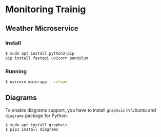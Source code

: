 # Monitoring Trainig

## Weather Microservice

### Install

```bash
$ sudo apt install python3-pip
pip install fastapi uvicorn pendulum
```

### Running

```bash
$ uvicorn main:app --reload
```

## Diagrams

To enable diagrams support, you have to install `graphviz` in Ubuntu and `diagrams` package for Python:

```bash
$ sudo apt install graphviz
$ pip3 install diagrams
```
